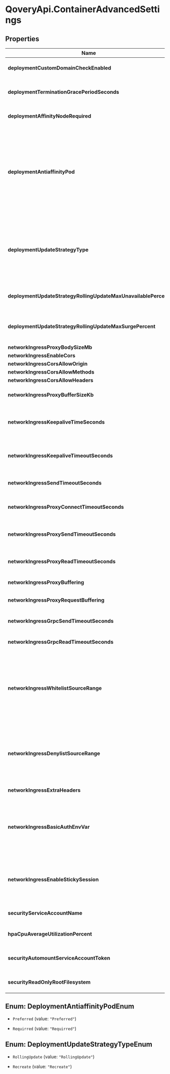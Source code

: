 # QoveryApi.ContainerAdvancedSettings

## Properties

Name | Type | Description | Notes
------------ | ------------- | ------------- | -------------
**deploymentCustomDomainCheckEnabled** | **Boolean** | disable custom domain check when deploying an application | [optional] 
**deploymentTerminationGracePeriodSeconds** | **Number** | define how long in seconds an application is supposed to be stopped gracefully | [optional] 
**deploymentAffinityNodeRequired** | **{String: String}** | Set pod placement on specific Kubernetes nodes labels | [optional] 
**deploymentAntiaffinityPod** | **String** | Define how you want pods affinity to behave: * &#x60;Preferred&#x60; allows, but does not require, pods of a given service are not co-located (or co-hosted) on a single node * &#x60;Requirred&#x60; ensures that the pods of a given service are not co-located (or co-hosted) on a single node (safer in term of availability but can be expensive depending on the number of replicas)  | [optional] 
**deploymentUpdateStrategyType** | **String** | * &#x60;RollingUpdate&#x60; gracefully rollout new versions, and automatically rollback if the new version fails to start * &#x60;Recreate&#x60; stop all current versions and create new ones once all old ones have been shutdown  | [optional] 
**deploymentUpdateStrategyRollingUpdateMaxUnavailablePercent** | **Number** | Define the percentage of a maximum number of pods that can be unavailable during the update process | [optional] 
**deploymentUpdateStrategyRollingUpdateMaxSurgePercent** | **Number** | Define the percentage of the maximum number of pods that can be created over the desired number of pods | [optional] 
**networkIngressProxyBodySizeMb** | **Number** |  | [optional] 
**networkIngressEnableCors** | **Boolean** |  | [optional] 
**networkIngressCorsAllowOrigin** | **String** |  | [optional] 
**networkIngressCorsAllowMethods** | **String** |  | [optional] 
**networkIngressCorsAllowHeaders** | **String** |  | [optional] 
**networkIngressProxyBufferSizeKb** | **Number** | header buffer size used while reading response header from upstream | [optional] 
**networkIngressKeepaliveTimeSeconds** | **Number** | Limits the maximum time (in seconds) during which requests can be processed through one keepalive connection | [optional] 
**networkIngressKeepaliveTimeoutSeconds** | **Number** | Sets a timeout (in seconds) during which an idle keepalive connection to an upstream server will stay open. | [optional] 
**networkIngressSendTimeoutSeconds** | **Number** | Sets a timeout (in seconds) for transmitting a response to the client | [optional] 
**networkIngressProxyConnectTimeoutSeconds** | **Number** | Sets a timeout (in seconds) for establishing a connection to a proxied server | [optional] 
**networkIngressProxySendTimeoutSeconds** | **Number** | Sets a timeout (in seconds) for transmitting a request to the proxied server | [optional] 
**networkIngressProxyReadTimeoutSeconds** | **Number** | Sets a timeout (in seconds) for reading a response from the proxied server | [optional] 
**networkIngressProxyBuffering** | **String** | Allows to enable or disable nginx &#x60;proxy-buffering&#x60; | [optional] 
**networkIngressProxyRequestBuffering** | **String** | Allows to enable or disable nginx &#x60;proxy-request-buffering&#x60; | [optional] 
**networkIngressGrpcSendTimeoutSeconds** | **Number** | Sets a timeout (in seconds) for transmitting a request to the grpc server | [optional] 
**networkIngressGrpcReadTimeoutSeconds** | **Number** | Sets a timeout (in seconds) for transmitting a request to the grpc server | [optional] 
**networkIngressWhitelistSourceRange** | **String** | list of source ranges to allow access to ingress proxy.  This property can be used to whitelist source IP ranges for ingress proxy. The value is a comma separated list of CIDRs, e.g. 10.0.0.0/24,172.10.0.1 To allow all source ranges, set 0.0.0.0/0.  | [optional] 
**networkIngressDenylistSourceRange** | **String** | list of source ranges to deny access to ingress proxy.  This property can be used to blacklist source IP ranges for ingress proxy. The value is a comma separated list of CIDRs, e.g. 10.0.0.0/24,172.10.0.1  | [optional] 
**networkIngressExtraHeaders** | **String** | Allows to define response headers | [optional] 
**networkIngressBasicAuthEnvVar** | **String** | Set the name of an environment variable to use as a basic authentication (&#x60;login:crypted_password&#x60;) from &#x60;htpasswd&#x60; command. You can add multiples comma separated values.  | [optional] 
**networkIngressEnableStickySession** | **Boolean** | Enable the load balancer to bind a user&#39;s session to a specific target. This ensures that all requests from the user during the session are sent to the same target  | [optional] 
**securityServiceAccountName** | **String** | Allows you to set an existing Kubernetes service account name  | [optional] 
**hpaCpuAverageUtilizationPercent** | **Number** | Percentage value of cpu usage at which point pods should scale up. | [optional] 
**securityAutomountServiceAccountToken** | **Boolean** | Automount Kubernetes service account token to have access to Kubernetes API from pods  | [optional] 
**securityReadOnlyRootFilesystem** | **Boolean** | Mounts the container&#39;s root filesystem as read-only  | [optional] 



## Enum: DeploymentAntiaffinityPodEnum


* `Preferred` (value: `"Preferred"`)

* `Requirred` (value: `"Requirred"`)





## Enum: DeploymentUpdateStrategyTypeEnum


* `RollingUpdate` (value: `"RollingUpdate"`)

* `Recreate` (value: `"Recreate"`)




